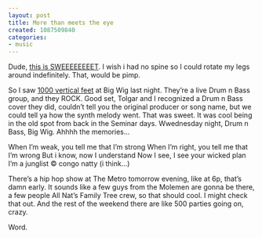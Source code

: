 ```yaml
---
layout: post
title: More than meets the eye
created: 1087509840
categories:
- music
---
```

Dude, [this is SWEEEEEEEET](http://markwilenkin.com/portfolio/lazer-breakdancing-transformers/). I wish i had no spine so I could rotate my legs around indefinitely. That, would be pimp.

So I saw [1000 vertical feet](https://1kvf.bandcamp.com/) at Big Wig last night. They’re a live Drum n Bass group, and they ROCK. Good set, Tolgar and I recognized a Drum n Bass cover they did, couldn’t tell you the original producer or song name, but we could tell ya how the synth melody went. That was sweet. It was cool being in the old spot from back in the Seminar days. Wwednesday night, Drum n Bass, Big Wig. Ahhhh the memories...

When I’m weak, you tell me that I’m strong
When I’m right, you tell me that I’m wrong
But i know, now I understand
Now I see, I see your wicked plan
I’m a junglist
&copy; congo natty (i think...)

There’s a hip hop show at The Metro tomorrow evening, like at 6p, that’s damn early. It sounds like a few guys from the Molemen are gonna be there, a few people All Nat’s Family Tree crew, so that should cool. I might check that out. And the rest of the weekend there are like 500 parties going on, crazy.

Word.

